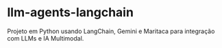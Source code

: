 # llm-agents-langchain
Projeto em Python usando LangChain, Gemini e Maritaca para integração com LLMs e IA Multimodal.
